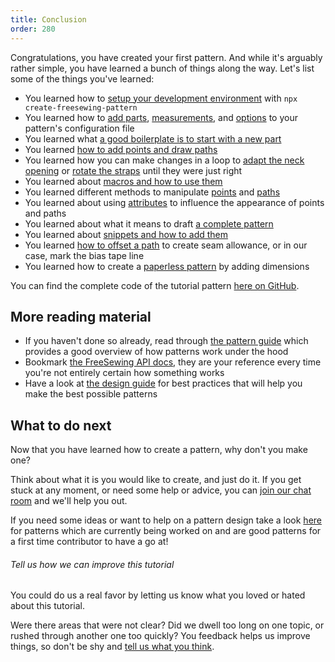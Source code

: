 ```yaml
---
title: Conclusion
order: 280
---
```


Congratulations, you have created your first pattern. And while it's arguably rather simple, 
you have learned a bunch of things along the way. Let's list some of the things you've learned:

 - You learned how to [setup your development environment](/tutorials/pattern-design/create-freesewing-pattern) with `npx create-freesewing-pattern`
 - You learned how to [add parts](/tutorials/pattern-design/your-first-part), [measurements](/tutorials/pattern-design/adding-measurements), and [options](/tutorials/pattern-design/adding-options) to your pattern's configuration file
 - You learned what [a good boilerplate is to start with a new part](/tutorials/pattern-design/part-structure)
 - You learned [how to add points and draw paths](/tutorials/pattern-design/constructing-the-neck-opening)
 - You learned how you can make changes in a loop to [adapt the neck opening](/tutorials/pattern-design/fitting-the-neck-opening) or [rotate the straps](/tutorials/pattern-design/avoiding-overlap) until they were just right
 - You learned about [macros and how to use them](/tutorials/pattern-design/creating-the-closure)
 - You learned different methods to manipulate [points](/reference/api/point/) and [paths](/reference/api/path/)
 - You learned about using [attributes](/reference/api/attributes/) to influence the appearance of points and paths
 - You learned about what it means to draft [a complete pattern](/tutorials/pattern-design/completing-your-pattern)
 - You learned about [snippets and how to add them](/tutorials/pattern-design/completing-your-pattern#adding-snippets)
 - You learned [how to offset a path](/tutorials/pattern-design/completing-your-pattern#seam-allowance) to create seam allowance, or in our case, mark the bias tape line
 - You learned how to create a [paperless pattern](/tutorials/pattern-design/paperless-bib) by adding dimensions

You can find the complete code of the tutorial pattern [here on GitHub](https://github.com/freesewing/freesewing/blob/develop/packages/tutorial/src/bib.js).

## More reading material

 - If you haven't done so already, read through [the pattern guide](/guides/patterns/) which provides a good overview of how patterns work under the hood
 - Bookmark [the FreeSewing API docs](/reference/api/), they are your reference every time you're not entirely certain how something works
 - Have a look at [the design guide](/guides/best-practices/) for best practices that will help you make the best possible patterns

## What to do next

Now that you have learned how to create a pattern, why don't you make one?

Think about what it is you would like to create, and just do it. If you get stuck at any moment,
or need some help or advice, you can [join our chat room](https://discord.freesewing.org/) and we'll help you out.

If you need some ideas or want to help on a pattern design take a look [here](https://github.com/freesewing/freesewing/issues?q=is%3Aissue+is%3Aopen+label%3A%22%3Ashirt%3A+pattern+design%22+label%3A%22%3A%2B1%3A+good+first+issue%22+) for patterns which are currently being worked on and are good patterns for a first time contributor to have a go at!

<Note>

###### Tell us how we can improve this tutorial

You could do us a real favor by letting us know what you loved or hated about this tutorial.

Were there areas that were not clear? Did we dwell too long on one topic, or rushed through another one too quickly?
You feedback helps us improve things, so don't be shy and [tell us what you think](https://discord.freesewing.org/).

</Note>
